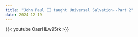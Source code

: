 ```yaml
---
title: "John Paul II taught Universal Salvation--Part 2"
date: 2024-12-19
---
```


{{< youtube OasrHLw95rk >}}
